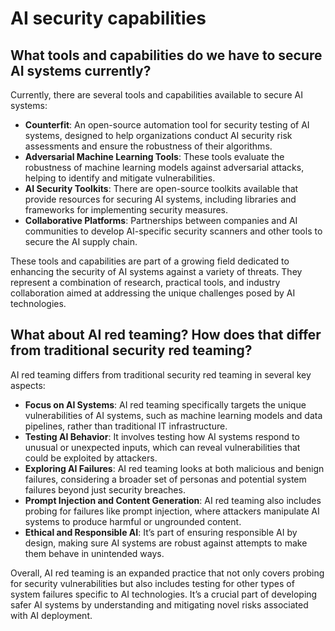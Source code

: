 # AI security capabilities

## What tools and capabilities do we have to secure AI systems currently?

Currently, there are several tools and capabilities available to secure AI systems:

-   **Counterfit**: An open-source automation tool for security testing of AI systems, designed to help organizations conduct AI security risk assessments and ensure the robustness of their algorithms.
-   **Adversarial Machine Learning Tools**: These tools evaluate the robustness of machine learning models against adversarial attacks, helping to identify and mitigate vulnerabilities.
-   **AI Security Toolkits**: There are open-source toolkits available that provide resources for securing AI systems, including libraries and frameworks for implementing security measures.
-   **Collaborative Platforms**: Partnerships between companies and AI communities to develop AI-specific security scanners and other tools to secure the AI supply chain.

These tools and capabilities are part of a growing field dedicated to enhancing the security of AI systems against a variety of threats. They represent a combination of research, practical tools, and industry collaboration aimed at addressing the unique challenges posed by AI technologies.

## What about AI red teaming? How does that differ from traditional security red teaming?

AI red teaming differs from traditional security red teaming in several key aspects:

-   **Focus on AI Systems**: AI red teaming specifically targets the unique vulnerabilities of AI systems, such as machine learning models and data pipelines, rather than traditional IT infrastructure.
-   **Testing AI Behavior**: It involves testing how AI systems respond to unusual or unexpected inputs, which can reveal vulnerabilities that could be exploited by attackers.
-   **Exploring AI Failures**: AI red teaming looks at both malicious and benign failures, considering a broader set of personas and potential system failures beyond just security breaches.
-   **Prompt Injection and Content Generation**: AI red teaming also includes probing for failures like prompt injection, where attackers manipulate AI systems to produce harmful or ungrounded content.
-   **Ethical and Responsible AI**: It’s part of ensuring responsible AI by design, making sure AI systems are robust against attempts to make them behave in unintended ways.

Overall, AI red teaming is an expanded practice that not only covers probing for security vulnerabilities but also includes testing for other types of system failures specific to AI technologies. It’s a crucial part of developing safer AI systems by understanding and mitigating novel risks associated with AI deployment.
